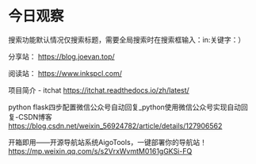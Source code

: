 # 今日观察

搜索功能默认情况仅搜索标题，需要全局搜索时在搜索框输入：in:关键字：）  

分享站： https://blog.joevan.top/  

阅读站： https://www.inkspcl.com/  

项目简介 - itchat  https://itchat.readthedocs.io/zh/latest/  

python flask四步配置微信公众号自动回复_python使用微信公众号实现自动回复-CSDN博客  https://blog.csdn.net/weixin_56924782/article/details/127906562  

开箱即用——开源导航站系统AigoTools，一键部署你的导航站！  https://mp.weixin.qq.com/s/s2VrxWvmtM0161gGKSi-FQ  
